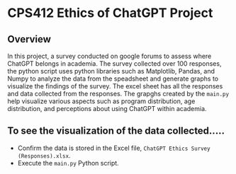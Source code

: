 # CPS412 Ethics of ChatGPT Project

## Overview
In this project, a survey conducted on google forums to assess where ChatGPT belongs in academia. The survey collected over 100 responses, the python script uses python libraries such as Matplotlib, Pandas, and Numpy to analyze the data from the speadsheet and generate graphs to visualize the findings of the survey. The excel sheet has all the responses and data collected from the responses. The grapghs created by the `main.py` help visualize various aspects such as program distribution, age distribution, and perceptions about using ChatGPT within academia.

## To see the visualization of the data collected.....

- Confirm the data is stored in the Excel file, `ChatGPT Ethics Survey (Responses).xlsx`.
- Execute the `main.py` Python script.

